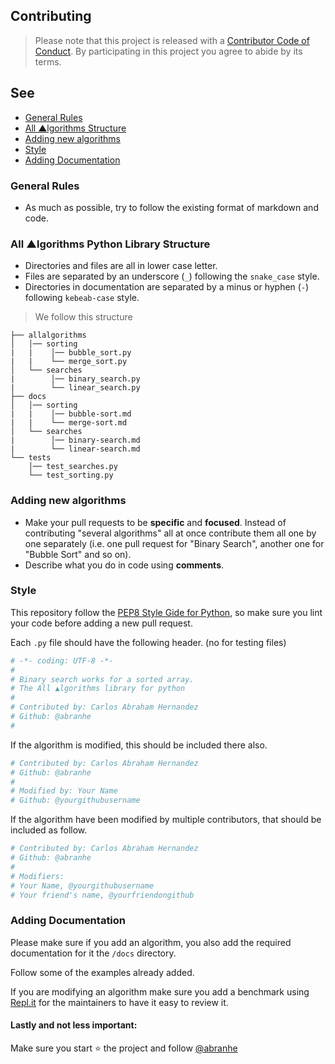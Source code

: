 ## Contributing

> Please note that this project is released with a [Contributor Code of Conduct](code-of-conduct.md). By participating in this project you agree to abide by its terms.

##  See

- [General Rules](#general-rules)
- [All ▲lgorithms Structure](#all-lgorithms-python-library-structure)
- [Adding new algorithms](#adding-new-algorithms)
- [Style](#style)
- [Adding Documentation](#adding-documentation)

### General Rules

- As much as possible, try to follow the existing format of markdown and code.

### All ▲lgorithms Python Library Structure

- Directories and files are all in lower case letter.
- Files are separated by an underscore (`_`) following the `snake_case` style.
- Directories in documentation are separated by a minus or hyphen (`-`) following `kebeab-case` style.

> We follow this structure

```
├── allalgorithms
│   │── sorting
|   |    │── bubble_sort.py
|   |    └── merge_sort.py
│   └── searches
|        │── binary_search.py
|        └── linear_search.py
├── docs
│   │── sorting
|   |    │── bubble-sort.md
|   |    └── merge-sort.md
│   └── searches
|        │── binary-search.md
|        └── linear-search.md
└── tests
    │── test_searches.py
    └── test_sorting.py
```

### Adding new algorithms

- Make your pull requests to be **specific** and **focused**. Instead of contributing "several algorithms" all at once contribute them all one by one separately (i.e. one pull request for "Binary Search", another one
for "Bubble Sort" and so on).
- Describe what you do in code using **comments**.

### Style

This repository follow the [PEP8 Style Gide for Python](https://www.python.org/dev/peps/pep-0008/), so make sure you lint your code before adding a new pull request.

Each `.py` file should have the following header. (no for testing files)

```py
# -*- coding: UTF-8 -*-
#
# Binary search works for a sorted array.
# The All ▲lgorithms library for python
#
# Contributed by: Carlos Abraham Hernandez
# Github: @abranhe
#
```

If the algorithm is modified, this should be included there also.

```py
# Contributed by: Carlos Abraham Hernandez
# Github: @abranhe
#
# Modified by: Your Name
# Github: @yourgithubusername
```

If the algorithm have been modified by multiple contributors, that should be included as follow.

```py
# Contributed by: Carlos Abraham Hernandez
# Github: @abranhe
#
# Modifiers:
# Your Name, @yourgithubusername
# Your friend's name, @yourfriendongithub
```

### Adding Documentation

Please make sure if you add an algorithm, you also add the required
documentation for it the `/docs` directory.

Follow some of the examples already added.

If you are modifying an algorithm make sure you add a benchmark using [Repl.it](https://repl.it/) for the maintainers to have it easy to review it.


#### Lastly and not less important:

Make sure you start ⭐️ the project and follow [@abranhe](https://git.io/abranhe)
